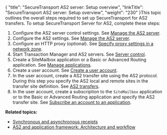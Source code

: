{
    "title": "SecureTransport AS2 server: Setup overview",
    "linkTitle": "SecureTransport AS2 server: Setup overview",
    "weight": "230"
}This topic outlines the overall steps required to set up <span class="mc-variable axway_variables.Component_Short_Name variable">SecureTransport</span> for AS2 transfers. To setup <span class="mc-variable axway_variables.Component_Short_Name variable">SecureTransport</span> Server for AS2, complete these steps:

1.  Configure the AS2 server control settings.
    See <a href="../../../operations_menu/extended_server_control/ext_servercontrol-add-as2" class="MCXref xref">Manage the AS2 server</a>.
2.  Configure the AS2 settings. See <a href="../../../operations_menu/extended_server_control/ext_servercontrol-add-as2" class="MCXref xref">Manage the AS2 server</a>.
3.  Configure an HTTP proxy (optional). See <a href="../../../c_st_setup/c_st_networkzones/t_st_networkzones#Specify3" class="MCXref xref">Specify proxy settings in a network zone</a>.
4.  Start Transaction Manager and AS2 servers. See <a href="../../../operations_menu/extended_server_control" class="MCXref xref">Server control</a>.
5.  Create a SiteMailbox application or a Basic or <span class="mc-variable my_project_variables.Advanced_Routing variable">Advanced Routing</span> application. See <a href="#" class="MCXref xref">Manage applications</a>.
6.  Create a user account. See <a href="../../../accounts/useraccounts/t_st_create_user_account#Unlicens" class="MCXref xref">Create a user account</a>.
7.  In the user account, create a AS2 transfer site using the AS2 protocol. During this step you specify the AS2 local and remote sites in the transfer site definition. See <a href="../../" class="MCXref xref">AS2 transfers</a>.
8.  In the user account, create a subscription to the `SiteMailbox` application or to the Basic or <span class="mc-variable my_project_variables.Advanced_Routing variable">Advanced Routing</span> application and specify the AS2 transfer site. See <a href="../../../accounts/c_st_subscriptions/t_st_subscriptions#Subscrib" class="MCXref xref">Subscribe an account to an application</a>.

**Related topics:**

-   <a href="../c_st_synchronous_asynchronous_receipts" class="MCXref xref">Synchronous and asynchronous receipts</a>
-   <a href="../c_st_as2_application_framework_architecture_workflow" class="MCXref xref">AS2 and application framework: Architecture and workflow</a>
